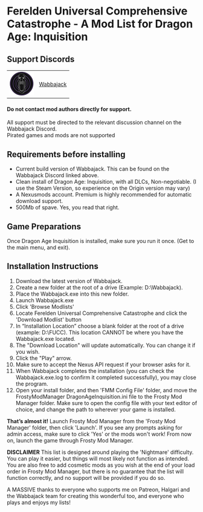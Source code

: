 # Ferelden Universal Comprehensive Catastrophe - A Mod List for Dragon Age: Inquisition

## Support Discords

<table stlyle="border: none;">
<tr>
<td><img src="https://github.com/LaughingHyena279/boston-cream-pie/blob/master/images/image_4.png?raw=true" width="64px" /></td>
<td><a href="https://discord.gg/wabbajack">Wabbajack</a></td>
</tr>
</table>

#### Do not contact mod authors directly for support.

All support must be directed to the relevant discussion channel on the Wabbajack Discord.  
Pirated games and mods are not supported

## Requirements before installing

- Current build version of Wabbajack. This can be found on the Wabbajack Discord linked above.
- Clean install of Dragon Age: Inquisition, with all DLCs, Non-negotiable. (I use the Steam Version, so experience on the Origin version may vary)
- A Nexusmods account. Premium is highly recommended for automatic download support.
- 500Mb of spave. Yes, you read that right.

## Game Preparations

Once Dragon Age Inquisition is installed, make sure you run it once. (Get to the main menu, and exit).

## Installation Instructions

1. Download the latest version of Wabbajack.
2. Create a new folder at the root of a drive (Example: D:\Wabbajack).
3. Place the Wabbajack.exe into this new folder.
4. Launch Wabbajack.exe
5. Click 'Browse Modlists'
6. Locate Ferelden Universal Comprehensive Catastrophe and click the 'Download Modlist' button
7. In “Installation Location” choose a blank folder at the root of a drive (example: D:\FUCC). This location CANNOT be where you have the Wabbajack.exe located.
8. The "Download Location" will update automatically. You can change it if you wish.
9. Click the "Play" arrow.
10. Make sure to accept the Nexus API request if your browser asks for it.
11. When Wabbajack completes the installation (you can check the Wabbajack.exe.log to confirm it completed successfully), you may close the program.
12. Open your install folder, and then 'FMM Config File' folder, and move the FrostyModManager DragonAgeInquisition.ini file to the Frosty Mod Manager folder. Make sure to open the config file with your text editor of choice, and change the path to wherever your game is installed.

**That’s almost it!** Launch Frosty Mod Manager from the 'Frosty Mod Manager' folder, then click 'Launch'. If you see any prompts asking for admin access, make sure to click 'Yes' or the mods won't work!
From now on, launch the game through Frosty Mod Manager. <br>

**DISCLAIMER**
This list is designed around playing the 'Nightmare' difficulty. You can play it easier, but things will most likely not function as intended. You are also free to add cosmetic mods as you wish at the end of your load order in Frosty Mod Manager, but there is no guarantee that the list will function correctly, and no support will be provided if you do so.

A MASSIVE thanks to everyone who supports me on Patreon, Halgari and the Wabbajack team for creating this wonderful too, and everyone who plays and enjoys my lists!
